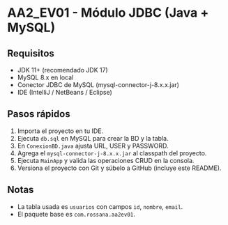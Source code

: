 # AA2_EV01 - Módulo JDBC (Java + MySQL)

## Requisitos
- JDK 11+ (recomendado JDK 17)
- MySQL 8.x en local
- Conector JDBC de MySQL (mysql-connector-j-8.x.x.jar)
- IDE (IntelliJ / NetBeans / Eclipse)

## Pasos rápidos
1. Importa el proyecto en tu IDE.
2. Ejecuta `db.sql` en MySQL para crear la BD y la tabla.
3. En `ConexionBD.java` ajusta URL, USER y PASSWORD.
4. Agrega el `mysql-connector-j-8.x.x.jar` al classpath del proyecto.
5. Ejecuta `MainApp` y valida las operaciones CRUD en la consola.
6. Versiona el proyecto con Git y súbelo a GitHub (incluye este README).

## Notas
- La tabla usada es `usuarios` con campos `id`, `nombre`, `email`.
- El paquete base es `com.rossana.aa2ev01`.